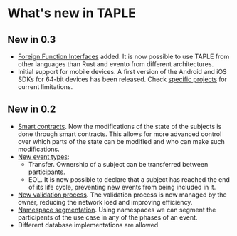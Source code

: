# What's new in TAPLE

## New in 0.3
- [Foreign Function Interfaces](../learn/core-ffi.md) added. It is now possible to use TAPLE from other languages than Rust and evento from different architectures. 
- Initial support for mobile devices. A first version of the Android and iOS SDKs for 64-bit devices has been released. Check [specific projects](https://github.com/search?q=topic%3Ataple+topic%3Affi+org%3Aopencanarias++fork%3Atrue+archived%3Afalse&type=repositories) for current limitations. 

## New in 0.2
- [Smart contracts](./smart-contracts.md). Now the modifications of the state of the subjects is done through smart contracts. This allows for more advanced control over which parts of the state can be modified and who can make such modifications.
- [New event types](./events.md#event-types): 
  - Transfer. Ownership of a subject can be transferred between participants.
  - EOL. It is now possible to declare that a subject has reached the end of its life cycle, preventing new events from being included in it.
- [New validation process](./event-validation-process.md). The validation process is now managed by the owner, reducing the network load and improving efficiency. 
- [Namespace segmentation](./subjects.md#namespace-and-segmentation). Using namespaces we can segment the participants of the use case in any of the phases of an event.
- Different database implementations are allowed

